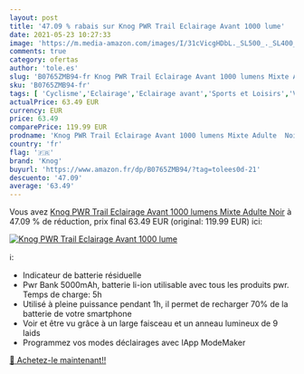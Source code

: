 ```yaml
---
layout: post
title: '47.09 % rabais sur Knog PWR Trail Eclairage Avant 1000 lume'
date: 2021-05-23 10:27:33
image: 'https://m.media-amazon.com/images/I/31cVicgHDbL._SL500_._SL400_.jpg'
comments: true
category: ofertas
author: 'tole.es'
slug: 'B0765ZMB94-fr Knog PWR Trail Eclairage Avant 1000 lumens Mixte Adulte Noir'
sku: 'B0765ZMB94-fr'
tags: [ 'Cyclisme','Eclairage','Eclairage avant','Sports et Loisirs','Vêtements et équipement de sport','knog', ]
actualPrice: 63.49 EUR
currency: EUR
price: 63.49
comparePrice: 119.99 EUR
prodname: 'Knog PWR Trail Eclairage Avant 1000 lumens Mixte Adulte  Noir'
country: 'fr'
flag: '🇫🇷'
brand: 'Knog'
buyurl: 'https://www.amazon.fr/dp/B0765ZMB94/?tag=tolees0d-21'
descuento: '47.09'
average: '63.49'
---
```


Vous avez [Knog PWR Trail Eclairage Avant 1000 lumens Mixte Adulte  Noir](https://www.amazon.fr/dp/B0765ZMB94/?tag=tolees0d-21)  à  47.09 % de réduction, prix final  63.49 EUR (original: 119.99 EUR) ici:

[![Knog PWR Trail Eclairage Avant 1000 lume](https://m.media-amazon.com/images/I/31cVicgHDbL._SL500_._SL400_.jpg)](https://www.amazon.fr/dp/B0765ZMB94/?tag=tolees0d-21)

ℹ️:

- Indicateur de batterie résiduelle
- Pwr Bank 5000mAh, batterie li-ion utilisable avec tous les produits pwr. Temps de charge: 5h
- Utilisé à pleine puissance pendant 1h, il permet de recharger 70% de la batterie de votre smartphone
- Voir et être vu grâce à un large faisceau et un anneau lumineux de 9 laids
- Programmez vos modes déclairages avec lApp ModeMaker

[🛒 Achetez-le maintenant!!](https://www.amazon.fr/dp/B0765ZMB94/?tag=tolees0d-21)
